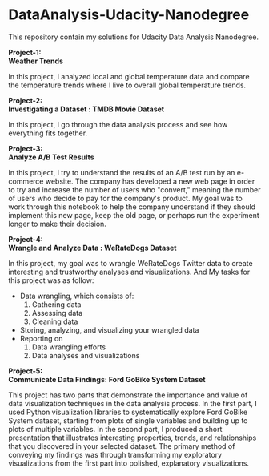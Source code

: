 # DataAnalysis-Udacity-Nanodegree

This repository contain my solutions for Udacity Data Analysis Nanodegree.

<b> Project-1:  
Weather Trends </b>

In this project, I analyzed local and global temperature data and compare the temperature trends where I live to overall global temperature trends.

<b> Project-2:  
Investigating a Dataset : TMDB Movie Dataset </b>

In this project, I go through the data analysis process and see how everything fits together. 

<b> Project-3:  
Analyze A/B Test Results </b>

In this project, I try to understand the results of an A/B test run by an e-commerce website. The company has developed a new web page in order to try and increase the number of users who "convert," meaning the number of users who decide to pay for the company's product. My goal was to work through this notebook to help the company understand if they should implement this new page, keep the old page, or perhaps run the experiment longer to make their decision.

<b> Project-4:  
Wrangle and Analyze Data : WeRateDogs Dataset</b>

In this project, my goal was to wrangle WeRateDogs Twitter data to create interesting and trustworthy analyses and visualizations.
And My tasks for this project was as follow:

- Data wrangling, which consists of:  
    1) Gathering data  
    2) Assessing data  
    3) Cleaning data  
- Storing, analyzing, and visualizing your wrangled data  
- Reporting on  
    1) Data wrangling efforts  
    2) Data analyses and visualizations  
    

<b> Project-5:  
Communicate Data Findings: Ford GoBike System Dataset </b>

This project has two parts that demonstrate the importance and value of data visualization techniques in the data analysis process. In the first part, I used Python visualization libraries to systematically explore Ford GoBike System dataset, starting from plots of single variables and building up to plots of multiple variables. In the second part, I produced a short presentation that illustrates interesting properties, trends, and relationships that you discovered in your selected dataset. The primary method of conveying my findings was through transforming my exploratory visualizations from the first part into polished, explanatory visualizations.



